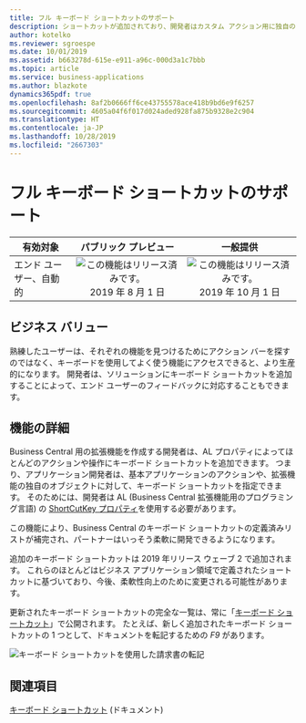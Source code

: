 ```yaml
---
title: フル キーボード ショートカットのサポート
description: ショートカットが追加されており、開発者はカスタム アクション用に独自のキーボード ショートカットを追加できます。
author: kotelko
ms.reviewer: sgroespe
ms.date: 10/01/2019
ms.assetid: b663278d-615e-e911-a96c-000d3a1c7bbb
ms.topic: article
ms.service: business-applications
ms.author: blazkote
dynamics365pdf: true
ms.openlocfilehash: 8af2b0666ff6ce43755578ace418b9bd6e9f6257
ms.sourcegitcommit: 4605a04f6f017d024aded928fa875b9328e2c904
ms.translationtype: HT
ms.contentlocale: ja-JP
ms.lasthandoff: 10/28/2019
ms.locfileid: "2667303"
---
```

# <a name="full-keyboard-shortcut-support"></a>フル キーボード ショートカットのサポート


| 有効対象    |  パブリック プレビュー | 一般提供 | 
| ---------- | :----------: |:----------: |
|エンド ユーザー、自動的|![この機能はリリース済みです。](/dynamics365-release-plan/media/green-checkmark.png "この機能はリリース済みです。") 2019 年 8 月 1 日| ![この機能はリリース済みです。](/dynamics365-release-plan/media/green-checkmark.png "この機能はリリース済みです。") 2019 年 10 月 1 日|


## <a name="business-value"></a>ビジネス バリュー
<!-- bv start -->
熟練したユーザーは、それぞれの機能を見つけるためにアクション バーを探すのではなく、キーボードを使用してよく使う機能にアクセスできると、より生産的になります。 開発者は、ソリューションにキーボード ショートカットを追加することによって、エンド ユーザーのフィードバックに対応することもできます。
<!-- bv end -->



## <a name="feature-details"></a>機能の詳細
<!--feature detail start -->
Business Central 用の拡張機能を作成する開発者は、AL プロパティによってほとんどのアクションや操作にキーボード ショートカットを追加できます。 つまり、アプリケーション開発者は、基本アプリケーションのアクションや、拡張機能の独自のオブジェクトに対して、キーボード ショートカットを指定できます。 そのためには、開発者は AL (Business Central 拡張機能用のプログラミング言語) の [ShortCutKey プロパティ](https://docs.microsoft.com/dynamics365/business-central/dev-itpro/developer/properties/devenv-shortcutkey-property "ShortCutKey プロパティ")を使用する必要があります。

この機能により、Business Central のキーボード ショートカットの定義済みリストが補完され、パートナーはいっそう柔軟に開発できるようになります。

追加のキーボード ショートカットは 2019 年リリース ウェーブ 2 で追加されます。 これらのほとんどはビジネス アプリケーション領域で定義されたショートカットに基づいており、今後、柔軟性向上のために変更される可能性があります。


更新されたキーボード ショートカットの完全な一覧は、常に「[キーボード ショートカット](https://go.microsoft.com/fwlink/?LinkId=2064754)」で公開されます。 たとえば、新しく追加されたキーボード ショートカットの 1 つとして、ドキュメントを転記するための *F9* があります。

![キーボード ショートカットを使用した請求書の転記](media/posting.png "キーボード ショートカットを使用した請求書の転記")
<!--feature detail end -->










## <a name="see-also"></a>関連項目

[キーボード ショートカット](https://docs.microsoft.com/dynamics365/business-central/keyboard-shortcuts) (ドキュメント)
